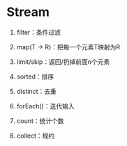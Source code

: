 # Stream

1. filter：条件过滤

2. map(T -> R)：把每一个元素T映射为R

3. limit/skip：返回/扔掉前面n个元素

4. sorted：排序

5. distinct：去重

6. forEach()：迭代输入

7. count：统计个数

8. collect：规约